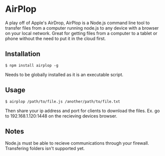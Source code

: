# AirPlop

A play off of Apple's AirDrop, AirPlop is a Node.js command line tool to transfer files from a computer running node.js to any device with a browser on your local network.
Great for getting files from a computer to a tablet or phone without the need to put it in the cloud first.

## Installation

	$ npm install airplop -g

Needs to be globally installed as it is an executable script.

## Usage

	$ airplop /path/to/file.js /another/path/to/file.txt

Then share your ip address and port for clients to download the files.
Ex. go to 192.168.1.120:1448 on the recieving devices browser.

## Notes

Node.js must be able to recieve communications through your firewall.
Transfering folders isn't supported yet.
